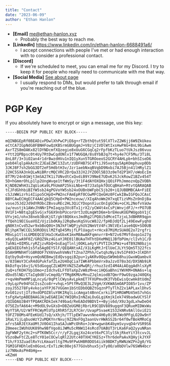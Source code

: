 ```yaml
---
title: "Contact"
date: "2023-06-09"
author: "Ethan Hanlon"
---
```


 - **[Email]** me@ethan-hanlon.xyz
   - Probably the best way to reach me.
 - **[LinkedIn]** https://www.linkedin.com/in/ethan-hanlon-6688491a6/
   - I accept connections with people I've met or had enough interaction with to consider a professional contact.
 - **[Discord]**
   - If we're scheduled to meet, you can email me for my Discord. I try to keep it for people who really need to communicate with me that way.
 - **[Social Media]** [See about page](https://ethan-hanlon.xyz/about)
   - I usually respond to DMs, but would prefer to talk through email if you're reaching out of the blue.

# PGP Key

If you absolutely have to encrypt or sign a message, use this key:

```
-----BEGIN PGP PUBLIC KEY BLOCK-----

mQINBGEpRf0BEADivPDwlXhPwCPiE6g+rTZbthQtut59lXTlvZ2W6jj6W9ZkUkeu
eCtCA7IGpNdG8FBNHFowQzKBSrmGBUGgmJ+V8zjC1VDlWtIxsHwPAG+BnL9biAwm
AxrTZS8mOAKx82lDYNDcmfXQzegie8xUuG6CGqCq2rFpfbKzTLuo7tUkJsz86vuu
+Ytt2QPBpsc0t4Uy7RtDwCqdONlv1f7WUGQA/8s8YbBJq7t+hy4e7CF5Mu/3Ti8L
8nL8F/3+3iO2an4r1drBwzdHVu1nIQ1yXun5TGROoeoS2GCRY4AHLpb+bhSIseD6
peb04lqlpAkAzXcZJEaEZWC13Zut/zUDFHB7SC4TtiJ95xotqu5ApKOmphuvp0Db
3JKJ8F7sh2bGG3DT2eF5HdbtH3v/Jzr1aebNxqBVqbD9Nxbi7AJ5Bjn41lHRylZ1
J2HC5SXA3nkQLwNiBRrcMQCVRC2DrQa33JX2JYZOOl5B33z0eTd2P1H7/oWoEcIm
8T7M/24n01Wjt3mSA27K1i7UNvdtCxQvdiB9YJ9NeE7UDxKJSJckRowZ1BZv454T
5D+hGmmrOhLp1lp2UngWvqe1tfWmSy/3t1F4dAYOXQHxjQOiFPhJmmoznQpZVOBh
KjNDB2WhH3iZqUioKa9LPhUmAP25ksLNbe+87J3aSpkfOUCqBHah+RtvtQARAQAB
tCJFdGhhbiBIYW5sb24gPGVoYW5sb24xOUBnbWFpbC5jb20+iQJUBBMBCAA+FiEE
cSJzWWizrhi4Iipo5CHpO+PW2ncFAmEpRf0CGwMFCQeGHz0FCwkIBwIGFQoJCAsC
BBYCAwECHgECF4AACgkQ5CHpO+PW2nceuw//XIqAhoWm2H7xqETizVMsZn9nDjBa
voseJ5Jd2Jd9dYRObcZBvsuREc2HL3QiCYDopnXiucOnIgGCWu+oCXL2NofvVaUw
iw/eustjk1AWvJhNNrIPmIaqzp3Vc8Tx1jrX2/yCW4t4xCsPiWnvjdFJ/+rPO7UB
9V1F1+N8tq2gESvGjxfG6X9nbPUcorUrt3zOLmqWtD6m+brEHeuKUEPWUgobV1jC
UYvjm1/ohx38neb3BsKjGT/gktBQ6kxsJmdRg2lPQ8i5dMceITzjxL3dBHRR9qpn
ffQeh19ECGuaVOZ/UjzibdKAyJ2Rq8wsKqSVucW8J2/fpHDJdQf2Lj49EewFyqhU
gN8KtnCvd52wr9xbBoQ0U+3NJkFlWQPjyhUV2NmVtV4Fc3NlVExlase6QU+SO0UB
BljhpKTWCCEL5ORODUilMZfqD45MsjfLPlUagut+rHcx87MiMzSUA0E2o72rgfri
M0xLp1tlsLGMDEQCQlHaIcKwGbxK1mxM8AwAKFqmnvrr8+N72v67MVfdxqo1o27g
x6yQ3LwA9F0Z/GRQZ9kz4GiaYJRE01lBUAaTHThtDXeMNQ1JBfbPUm/clIvh1C/D
7ahNi+OIM5LryRZjzvRbQ+bsEagTlnlj0OKLa4yYiPVTIIk3PWz+u4TB92N0bzjn
g4EkEEGfmh1s5fa5Ag0EYSlF/QEQANtxAI/X1LKgMtJrElUeCJLYt5Qm5T322fcs
b5AH9MNhHflG8R0DF7VX6VwohVmNsTtZna7ZPhh/CwtqhzNyi9v5IP493+3lKDhY
Eqtby9u8+HsyvmQoNEBmwjEdQvsgqiB2pu+1yAKRv0QquSW9mb8huiGwxWQambvX
v/83SWoY3CxR4dGPukfafZLe2U4OqCia7IWK4PbbmVrx0aJzvO78o3d/DXSNb9iR
BkDzFqv16vjS/65dGogqCZLWEMtVNZSZaMwQRj/rhuz3zdI4M4AiAEqgAdhlsXyM
2uQ+sfKOH7Vp1Omo+zIdchvELFfOTaXpZvW8zM+eciHQGaBhniYWVKM+ONA6s+lq
dDxd5lND/CTaIq0d8lvCmqdQ/YTMg8KMUvMnuZJqlmiodB7QmrF9wG9zgaJ40QXq
r+qvHmPmmMPiqLncyG/0qPtlCWysAvLpkmET7FXUPmvdK3TVbEwisQcwmk8tUdmZ
c9yLqzPe94FGCIssZco8r+vhqL+5PtfMvQ3E3L2VgH/XVKWASmOAPIO85r1vv/ZP
zoyJ55278Fy4vkojaYFPJ67VGGmn1bStEDbOQBZtGqznPTyTlhZ2x1APLaxlDhvS
XvG01zstjIfz9xdOPOZ8luY0KIRqlLicAmgat4BnnCxrki1P1HRGWMU45mS7vhGs
tsFgXwtpABEBAAGJAjwEGAEIACYWIQRxInNZaLOuGLgiKmjkIek749badwUCYSlF
/QIbDAUJB4YfPQAKCRDkIek749bad/ReEADd9BDVI++Byjs6d/X9z3gdLxhwDeO4
075EZofA664c+M9dOL9vGXsD+DBZeUGM8jRbrLR9CQDV889ugqnF3QRueMIDWxWu
WyYTSR/U2rWfFRCWyMlUTp1RhR5f2LR7Cmr/UvapPSvaeK1532kNRv8AllGviE21
tOFZ78OMs4FEeKUd17sQ/xXhjh/TTlpEW7awvnNne4H6y0i9RJWo9PFgLO2Ow9nY
1RaLYijLqbuoWzY2uMQKYnrNxuj9Z2NxFOg3aanUvrHWASS2br64f0wfBokMRoCg
afrs5ARJEtXaUMtJV0O41IhaSAJuWPcOhRo+JcW+wgwnbK4bymSvyvqD4rVSR9S6
Z0meecIWUhUUK89hw9BfVgo8iJWMu5cRNW1I4sRcd7UABUT3rLKa6FaQ2yyuNRan
3gFWWF2ytHc2+sPTK0W5Ccr/r/yF2LgqjXo24cet6xPC3lylSkjRkeYiY3tcvvJL
VSzoBwFtCZLe8TcY01eCOCwlqRl22Utc40TXHCYKESz+Thr6dePaAvXQHyjkJYXF
T1h/F33ZuadlRxYcLKmaatltg7Mu9FPwUHBR0DOS4iik9BDKTyRWNzWZPn2g0/YG
7GMIGFHDhleEn0GoxLrExTizWc08ej677GUvbhux5jxTy0O/a0bDVlw76SWN4bcr
iz7NNxAsPH4bHg==
=KZmH
-----END PGP PUBLIC KEY BLOCK-----

```
